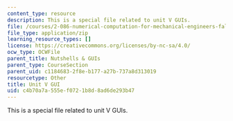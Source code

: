 ```yaml
---
content_type: resource
description: This is a special file related to unit V GUIs.
file: /courses/2-086-numerical-computation-for-mechanical-engineers-fall-2014/c4b70a7a555ef0721b8d8ad6de293b47_unit5guis.zip
file_type: application/zip
learning_resource_types: []
license: https://creativecommons.org/licenses/by-nc-sa/4.0/
ocw_type: OCWFile
parent_title: Nutshells & GUIs
parent_type: CourseSection
parent_uid: c1184683-2f8e-b177-a27b-737a8d313019
resourcetype: Other
title: Unit V GUI
uid: c4b70a7a-555e-f072-1b8d-8ad6de293b47
---
```

This is a special file related to unit V GUIs.